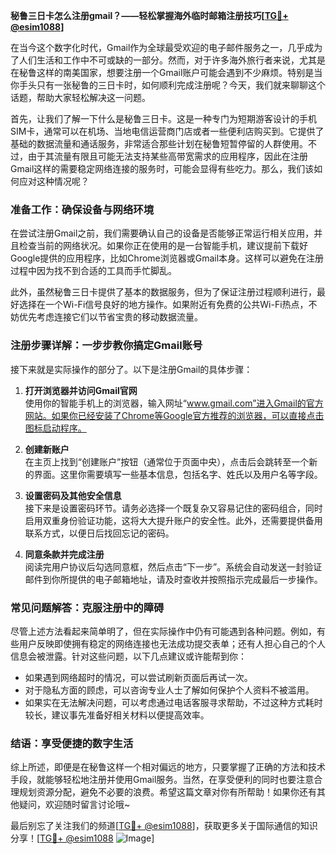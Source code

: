 **秘鲁三日卡怎么注册gmail？——轻松掌握海外临时邮箱注册技巧[[TG💪+ @esim1088](https://t.me/s/esim1088)]**

在当今这个数字化时代，Gmail作为全球最受欢迎的电子邮件服务之一，几乎成为了人们生活和工作中不可或缺的一部分。然而，对于许多海外旅行者来说，尤其是在秘鲁这样的南美国家，想要注册一个Gmail账户可能会遇到不少麻烦。特别是当你手头只有一张秘鲁的三日卡时，如何顺利完成注册呢？今天，我们就来聊聊这个话题，帮助大家轻松解决这一问题。

首先，让我们了解一下什么是秘鲁三日卡。这是一种专门为短期游客设计的手机SIM卡，通常可以在机场、当地电信运营商门店或者一些便利店购买到。它提供了基础的数据流量和通话服务，非常适合那些计划在秘鲁短暂停留的人群使用。不过，由于其流量有限且可能无法支持某些高带宽需求的应用程序，因此在注册Gmail这样的需要稳定网络连接的服务时，可能会显得有些吃力。那么，我们该如何应对这种情况呢？

### **准备工作：确保设备与网络环境**

在尝试注册Gmail之前，我们需要确认自己的设备是否能够正常运行相关应用，并且检查当前的网络状况。如果你正在使用的是一台智能手机，建议提前下载好Google提供的应用程序，比如Chrome浏览器或Gmail本身。这样可以避免在注册过程中因为找不到合适的工具而手忙脚乱。

此外，虽然秘鲁三日卡提供了基本的数据服务，但为了保证注册过程顺利进行，最好选择在一个Wi-Fi信号良好的地方操作。如果附近有免费的公共Wi-Fi热点，不妨优先考虑连接它们以节省宝贵的移动数据流量。

### **注册步骤详解：一步步教你搞定Gmail账号**

接下来就是实际操作的部分了。以下是注册Gmail的具体步骤：

1. **打开浏览器并访问Gmail官网**  
   使用你的智能手机上的浏览器，输入网址“www.gmail.com”进入Gmail的官方网站。如果你已经安装了Chrome等Google官方推荐的浏览器，可以直接点击图标启动程序。

2. **创建新账户**  
   在主页上找到“创建账户”按钮（通常位于页面中央），点击后会跳转至一个新的界面。这里你需要填写一些基本信息，包括名字、姓氏以及用户名等字段。

3. **设置密码及其他安全信息**  
   接下来是设置密码环节。请务必选择一个既复杂又容易记住的密码组合，同时启用双重身份验证功能，这将大大提升账户的安全性。此外，还需要提供备用联系方式，以便日后找回忘记的密码。

4. **同意条款并完成注册**  
   阅读完用户协议后勾选同意框，然后点击“下一步”。系统会自动发送一封验证邮件到你所提供的电子邮箱地址，请及时查收并按照指示完成最后一步操作。

### **常见问题解答：克服注册中的障碍**

尽管上述方法看起来简单明了，但在实际操作中仍有可能遇到各种问题。例如，有些用户反映即使拥有稳定的网络连接也无法成功提交表单；还有人担心自己的个人信息会被泄露。针对这些问题，以下几点建议或许能帮到你：

- 如果遇到网络超时的情况，可以尝试刷新页面后再试一次。
- 对于隐私方面的顾虑，可以咨询专业人士了解如何保护个人资料不被滥用。
- 如果实在无法解决问题，可以考虑通过电话客服寻求帮助，不过这种方式耗时较长，建议事先准备好相关材料以便提高效率。

### **结语：享受便捷的数字生活**

综上所述，即便是在秘鲁这样一个相对偏远的地方，只要掌握了正确的方法和技术手段，就能够轻松地注册并使用Gmail服务。当然，在享受便利的同时也要注意合理规划资源分配，避免不必要的浪费。希望这篇文章对你有所帮助！如果你还有其他疑问，欢迎随时留言讨论哦~

最后别忘了关注我们的频道[[TG💪+ @esim1088](https://t.me/s/esim1088)]，获取更多关于国际通信的知识分享！[[TG💪+ @esim1088](https://t.me/s/esim1088) ![Image](https://i.postimg.cc/4NQfJmqS/Snipaste-2025-05-13-00-14-12.png)]